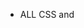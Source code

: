 - ALL CSS and <script> moved to Firebase
- how are we going to do source maps?  
- I need to have a solid development environment including hot reload
- ability to toggle dev mode?
- we need to have a harness loader that shows that the newest webpack is being 
  downloaded
- I'd like to have some sort of automatic code splitting but I have to use
  promise based loading to get that. I might have to use some sort of transformer
  for that.
